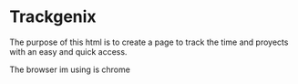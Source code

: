 # Trackgenix
The purpose of this html is to create a page to track the time and proyects with an easy and quick access.

The browser im using is chrome